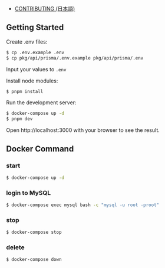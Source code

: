 - [CONTRIBUTING (日本語)](./CONTRIBUTING-ja.md)

## Getting Started

Create .env files:

```sh
$ cp .env.example .env
$ cp pkg/api/prisma/.env.example pkg/api/prisma/.env
```

Input your values to `.env`

Install node modules:

```sh
$ pnpm install
```

Run the development server:

```sh
$ docker-compose up -d
$ pnpm dev
```

Open http://localhost:3000 with your browser to see the result.

## Docker Command

### start

```sh
$ docker-compose up -d
```

### login to MySQL

```sh
$ docker-compose exec mysql bash -c "mysql -u root -proot"
```

### stop

```sh
$ docker-compose stop
```

### delete

```sh
$ docker-compose down
```
